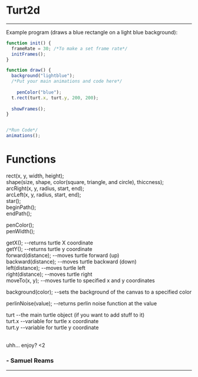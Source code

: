 # Turt2d
-------------------------


Example program (draws a blue rectangle on a light blue background):
```javascript
function init() {
  frameRate = 30; /*To make a set frame rate*/
  initFrames();
}

function draw() {
  background("lightblue");
  /*Put your main animations and code here*/
	
	penColor("blue");  
  t.rect(turt.x, turt.y, 200, 200);
	
  showFrames();
}


/*Run Code*/
animations();
```

# Functions


rect(x, y, width, height); <br />
shape(size, shape, color(square, triangle, and circle), thiccness); <br />
arcRight(x, y, radius, start, end); <br />
arcLeft(x, y, radius, start, end); <br />
star(); <br />
beginPath(); <br />
endPath(); <br />

penColor(); <br />
penWidth(); <br />

getX();    --returns turtle X coordinate <br />
getY();    --returns turtle y coordinate <br />
forward(distance);     --moves turtle forward (up) <br />
backward(distance);    --moves turtle backward (down) <br />
left(distance);        --moves turtle left <br />
right(distance);       --moves turtle right <br />
moveTo(x, y);          --moves turtle to specified x and y coordinates <br />

background(color);  --sets the background of the canvas to a specified color <br />

perlinNoise(value); --returns perlin noise function at the value <br />

turt   --the main turtle object (if you want to add stuff to it) <br />
turt.x --variable for turtle x coordinate <br />
turt.y --variable for turtle y coordinate <br />

<br />
uhh... enjoy? <2

### - Samuel Reams
-------------------------
